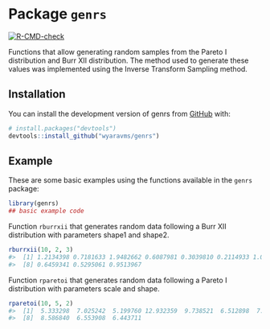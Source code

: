 
<!-- README.md is generated from README.Rmd. Please edit that file -->

# Package `genrs`

<!-- badges: start -->

[![R-CMD-check](https://github.com/wyaravms/genrs/actions/workflows/R-CMD-check.yaml/badge.svg)](https://github.com/wyaravms/genrs/actions/workflows/R-CMD-check.yaml)
<!-- badges: end -->

Functions that allow generating random samples from the Pareto I
distribution and Burr XII distribution. The method used to generate
these values was implemented using the Inverse Transform Sampling
method.

## Installation

You can install the development version of genrs from
[GitHub](https://github.com/) with:

``` r
# install.packages("devtools")
devtools::install_github("wyaravms/genrs")
```

## Example

These are some basic examples using the functions available in the
`genrs` package:

``` r
library(genrs)
## basic example code
```

Function `rburrxii` that generates random data following a Burr XII
distribution with parameters shape1 and shape2.

``` r
rburrxii(10, 2, 3)
#>  [1] 1.2134398 0.7181633 1.9482662 0.6087981 0.3039810 0.2114933 1.0008332
#>  [8] 0.6459341 0.5295061 0.9513967
```

Function `rparetoi` that generates random data following a Pareto I
distribution with parameters scale and shape.

``` r
rparetoi(10, 5, 2)
#>  [1]  5.333298  7.025242  5.199760 12.932359  9.738521  6.512898  7.532920
#>  [8]  8.586840  6.553908  6.443711
```
